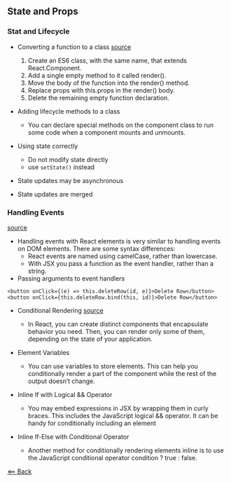## State and Props

### Stat and Lifecycle
- Converting a function to a class [source](https://reactjs.org/docs/state-and-lifecycle.html)
    1. Create an ES6 class, with the same name, that extends React.Component.
    2. Add a single empty method to it called render().
    3. Move the body of the function into the render() method.
    4. Replace props with this.props in the render() body.
    5. Delete the remaining empty function declaration.
- Adding lifecycle methods to a class
    - You can declare special methods on the component class to run some code when a component mounts and unmounts.

- Using state correctly
    - Do not modify state directly
    - use ```setState()``` instead
- State updates may be asynchronous
- State updates are merged

### Handling Events
[source](https://reactjs.org/docs/handling-events.html)
- Handling events with React elements is very similar to handling events on DOM elements. There are some syntax differences:
    - React events are named using camelCase, rather than lowercase.
    - With JSX you pass a function as the event handler, rather than a string.
- Passing arguments to event handlers

```
<button onClick={(e) => this.deleteRow(id, e)}>Delete Row</button>
<button onClick={this.deleteRow.bind(this, id)}>Delete Row</button>
```

- Conditional Rendering
[source](https://reactjs.org/docs/conditional-rendering.html)
    - In React, you can create distinct components that encapsulate behavior you need. Then, you can render only some of them, depending on the state of your application.

- Element Variables
    - You can use variables to store elements. This can help you conditionally render a part of the component while the rest of the output doesn’t change.

- Inline If with Logical && Operator
    - You may embed expressions in JSX by wrapping them in curly braces. This includes the JavaScript logical && operator. It can be handy for conditionally including an element
- Inline If-Else with Conditional Operator
    - Another method for conditionally rendering elements inline is to use the JavaScript conditional operator condition ? true : false.

[<== Back](README.md)